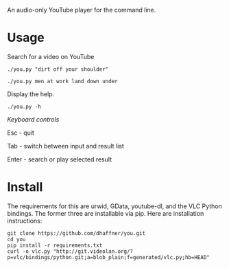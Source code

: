 An audio-only YouTube player for the command line.

Usage
=====

Search for a video on YouTube

    ./you.py "dirt off your shoulder"

    ./you.py men at work land down under


Display the help.

    ./you.py -h

*Keyboard controls*

Esc - quit

Tab - switch between input and result list

Enter - search or play selected result

Install
=======

The requirements for this are urwid, GData, youtube-dl, and the VLC Python bindings. The former three are installable via pip. Here are installation instructions:

    git clone https://github.com/dhaffner/you.git
    cd you
    pip install -r requirements.txt
    curl -o vlc.py "http://git.videolan.org/?p=vlc/bindings/python.git;a=blob_plain;f=generated/vlc.py;hb=HEAD"

